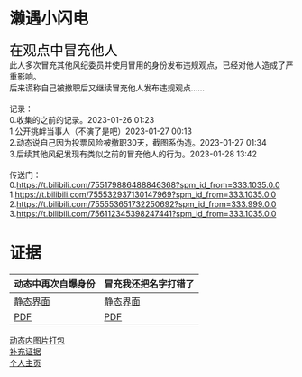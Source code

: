 # 濑遇小闪电
<font face="黑体" color=black size=5>在观点中冒充他人</font>
<font face="黑体" color="#f25d8e" size=5></font><br>
此人多次冒充其他风纪委员并使用冒用的身份发布违规观点，已经对他人造成了严重影响。<br>
后来谎称自己被撤职后又继续冒充他人发布违规观点……<br>
<br>
记录：<br>
0.收集的之前的记录。2023-01-26 01:23<br>
1.公开挑衅当事人（不演了是吧）2023-01-27 00:13<br>
2.动态说自己因为投票风险被撤职30天，截图系伪造。2023-01-27 01:34<br>
3.后续其他风纪发现有类似之前的冒充他人的行为。2023-01-28 13:42<br>
<br>
传送门：<br>
0.https://t.bilibili.com/755179886488846368?spm_id_from=333.1035.0.0<br>
1.https://t.bilibili.com/755532937130147969?spm_id_from=333.1035.0.0<br>
2.https://t.bilibili.com/755553651732250692?spm_id_from=333.999.0.0<br>
3.https://t.bilibili.com/756112345398247441?spm_id_from=333.1035.0.0<br>

# 证据
 
| 动态中再次自爆身份 | 冒充我还把名字打错了 |
| ---------------- | ---------------- |
| [静态界面](https://qg46.github.io/bilibili/waterjudge/1/bevid-1-1.mhtml) | [静态界面](https://qg46.github.io/bilibili/waterjudge/1/bevid-1-2.mhtml) |
| [PDF](https://qg46.github.io/bilibili/waterjudge/1/bevid-1-3.pdf) | [PDF](https://qg46.github.io/bilibili/waterjudge/1/bevid-1-4.pdf) |

[动态内图片打包](https://qg46.github.io/bilibili/waterjudge/1/bevid-1-5.zip)<br>
[补充证据](https://qg46.github.io/bilibili/waterjudge/1/bevid-1-6.zip)<br>
[个人主页](https://space.bilibili.com/674687892)
